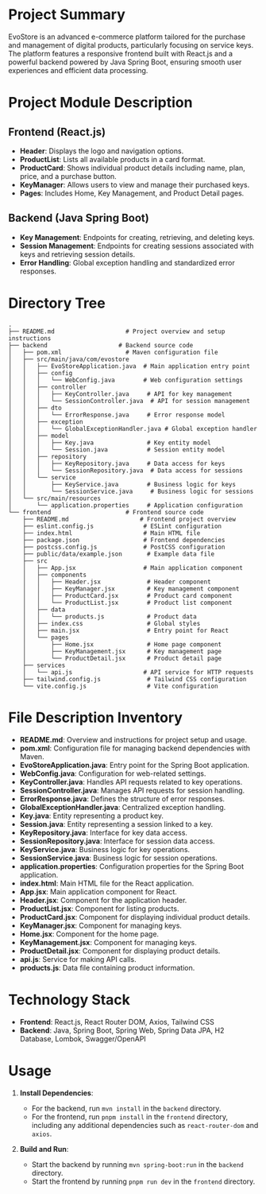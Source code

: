 # Project Summary
EvoStore is an advanced e-commerce platform tailored for the purchase and management of digital products, particularly focusing on service keys. The platform features a responsive frontend built with React.js and a powerful backend powered by Java Spring Boot, ensuring smooth user experiences and efficient data processing.

# Project Module Description
## Frontend (React.js)
- **Header**: Displays the logo and navigation options.
- **ProductList**: Lists all available products in a card format.
- **ProductCard**: Shows individual product details including name, plan, price, and a purchase button.
- **KeyManager**: Allows users to view and manage their purchased keys.
- **Pages**: Includes Home, Key Management, and Product Detail pages.

## Backend (Java Spring Boot)
- **Key Management**: Endpoints for creating, retrieving, and deleting keys.
- **Session Management**: Endpoints for creating sessions associated with keys and retrieving session details.
- **Error Handling**: Global exception handling and standardized error responses.

# Directory Tree
```
.
├── README.md                    # Project overview and setup instructions
├── backend                    # Backend source code
│   ├── pom.xml                  # Maven configuration file
│   ├── src/main/java/com/evostore
│   │   ├── EvoStoreApplication.java  # Main application entry point
│   │   ├── config
│   │   │   └── WebConfig.java        # Web configuration settings
│   │   ├── controller
│   │   │   ├── KeyController.java     # API for key management
│   │   │   └── SessionController.java  # API for session management
│   │   ├── dto
│   │   │   └── ErrorResponse.java     # Error response model
│   │   ├── exception
│   │   │   └── GlobalExceptionHandler.java # Global exception handler
│   │   ├── model
│   │   │   ├── Key.java               # Key entity model
│   │   │   └── Session.java           # Session entity model
│   │   ├── repository
│   │   │   ├── KeyRepository.java     # Data access for keys
│   │   │   └── SessionRepository.java  # Data access for sessions
│   │   └── service
│   │       ├── KeyService.java        # Business logic for keys
│   │       └── SessionService.java     # Business logic for sessions
│   └── src/main/resources
│       └── application.properties     # Application configuration
└── frontend                     # Frontend source code
    ├── README.md                    # Frontend project overview
    ├── eslint.config.js              # ESLint configuration
    ├── index.html                    # Main HTML file
    ├── package.json                  # Frontend dependencies
    ├── postcss.config.js             # PostCSS configuration
    ├── public/data/example.json       # Example data file
    ├── src
    │   ├── App.jsx                   # Main application component
    │   ├── components
    │   │   ├── Header.jsx             # Header component
    │   │   ├── KeyManager.jsx         # Key management component
    │   │   ├── ProductCard.jsx        # Product card component
    │   │   └── ProductList.jsx        # Product list component
    │   ├── data
    │   │   └── products.js            # Product data
    │   ├── index.css                  # Global styles
    │   ├── main.jsx                   # Entry point for React
    │   └── pages
    │       ├── Home.jsx               # Home page component
    │       ├── KeyManagement.jsx      # Key management page
    │       └── ProductDetail.jsx      # Product detail page
    ├── services
    │   └── api.js                    # API service for HTTP requests
    ├── tailwind.config.js             # Tailwind CSS configuration
    └── vite.config.js                 # Vite configuration
```

# File Description Inventory
- **README.md**: Overview and instructions for project setup and usage.
- **pom.xml**: Configuration file for managing backend dependencies with Maven.
- **EvoStoreApplication.java**: Entry point for the Spring Boot application.
- **WebConfig.java**: Configuration for web-related settings.
- **KeyController.java**: Handles API requests related to key operations.
- **SessionController.java**: Manages API requests for session handling.
- **ErrorResponse.java**: Defines the structure of error responses.
- **GlobalExceptionHandler.java**: Centralized exception handling.
- **Key.java**: Entity representing a product key.
- **Session.java**: Entity representing a session linked to a key.
- **KeyRepository.java**: Interface for key data access.
- **SessionRepository.java**: Interface for session data access.
- **KeyService.java**: Business logic for key operations.
- **SessionService.java**: Business logic for session operations.
- **application.properties**: Configuration properties for the Spring Boot application.
- **index.html**: Main HTML file for the React application.
- **App.jsx**: Main application component for React.
- **Header.jsx**: Component for the application header.
- **ProductList.jsx**: Component for listing products.
- **ProductCard.jsx**: Component for displaying individual product details.
- **KeyManager.jsx**: Component for managing keys.
- **Home.jsx**: Component for the home page.
- **KeyManagement.jsx**: Component for managing keys.
- **ProductDetail.jsx**: Component for displaying product details.
- **api.js**: Service for making API calls.
- **products.js**: Data file containing product information.

# Technology Stack
- **Frontend**: React.js, React Router DOM, Axios, Tailwind CSS
- **Backend**: Java, Spring Boot, Spring Web, Spring Data JPA, H2 Database, Lombok, Swagger/OpenAPI

# Usage
1. **Install Dependencies**:
   - For the backend, run `mvn install` in the `backend` directory.
   - For the frontend, run `pnpm install` in the `frontend` directory, including any additional dependencies such as `react-router-dom` and `axios`.

2. **Build and Run**:
   - Start the backend by running `mvn spring-boot:run` in the `backend` directory.
   - Start the frontend by running `pnpm run dev` in the `frontend` directory.
